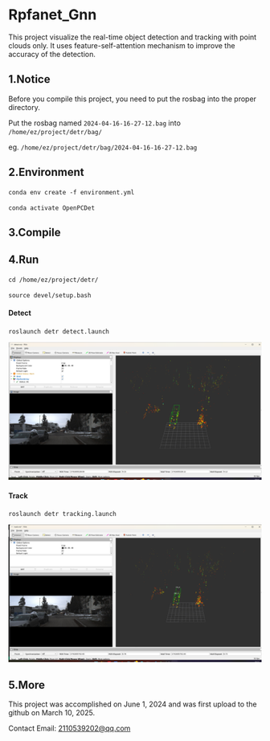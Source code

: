 # Rpfanet_Gnn

This project visualize the real-time object detection and tracking with point clouds only. It uses feature-self-attention mechanism to improve the accuracy of the detection. 

## 1.Notice
Before you compile this project, you need to put the rosbag into the proper directory.

Put the rosbag named `2024-04-16-16-27-12.bag` into `/home/ez/project/detr/bag/`

eg. `/home/ez/project/detr/bag/2024-04-16-16-27-12.bag`

## 2.Environment

`conda env create -f environment.yml`

`conda activate OpenPCDet`

## 3.Compile

## 4.Run

`cd /home/ez/project/detr/`

`source devel/setup.bash`

#### Detect

`roslaunch detr detect.launch`

<div align="center">
  <img src="https://github.com/Redamancy8013/rpfanet_gnn/blob/main/detect.jpg">
</div>

#### Track

`roslaunch detr tracking.launch`

<div align="center">
  <img src="https://github.com/Redamancy8013/rpfanet_gnn/blob/main/track.jpg">
</div>

## 5.More

This project was accomplished on June 1, 2024 and was first upload to the github on March 10, 2025.

Contact Email: 2110539202@qq.com
